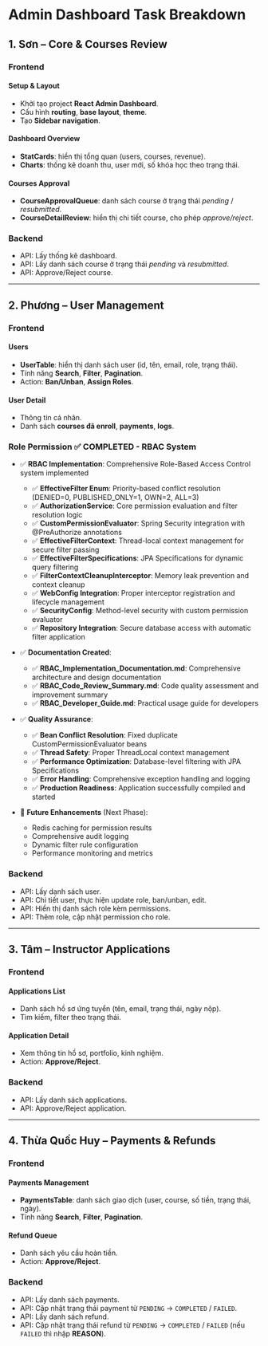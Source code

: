 # Admin Dashboard Task Breakdown

## 1. Sơn – Core & Courses Review

### Frontend

#### Setup & Layout

- Khởi tạo project **React Admin Dashboard**.
- Cấu hình **routing**, **base layout**, **theme**.
- Tạo **Sidebar navigation**.

#### Dashboard Overview

- **StatCards**: hiển thị tổng quan (users, courses, revenue).
- **Charts**: thống kê doanh thu, user mới, số khóa học theo trạng thái.

#### Courses Approval

- **CourseApprovalQueue**: danh sách course ở trạng thái _pending_ / _resubmitted_.
- **CourseDetailReview**: hiển thị chi tiết course, cho phép _approve/reject_.

### Backend

- API: Lấy thống kê dashboard.
- API: Lấy danh sách course ở trạng thái _pending_ và _resubmitted_.
- API: Approve/Reject course.

---

## 2. Phương – User Management

### Frontend

#### Users

- **UserTable**: hiển thị danh sách user (id, tên, email, role, trạng thái).
- Tính năng **Search**, **Filter**, **Pagination**.
- Action: **Ban/Unban**, **Assign Roles**.

#### User Detail

- Thông tin cá nhân.
- Danh sách **courses đã enroll**, **payments**, **logs**.

### Role Permission ✅ COMPLETED - RBAC System

- ✅ **RBAC Implementation**: Comprehensive Role-Based Access Control system implemented

  - ✅ **EffectiveFilter Enum**: Priority-based conflict resolution (DENIED=0, PUBLISHED_ONLY=1, OWN=2, ALL=3)
  - ✅ **AuthorizationService**: Core permission evaluation and filter resolution logic
  - ✅ **CustomPermissionEvaluator**: Spring Security integration with @PreAuthorize annotations
  - ✅ **EffectiveFilterContext**: Thread-local context management for secure filter passing
  - ✅ **EffectiveFilterSpecifications**: JPA Specifications for dynamic query filtering
  - ✅ **FilterContextCleanupInterceptor**: Memory leak prevention and context cleanup
  - ✅ **WebConfig Integration**: Proper interceptor registration and lifecycle management
  - ✅ **SecurityConfig**: Method-level security with custom permission evaluator
  - ✅ **Repository Integration**: Secure database access with automatic filter application

- ✅ **Documentation Created**:

  - ✅ **RBAC_Implementation_Documentation.md**: Comprehensive architecture and design documentation
  - ✅ **RBAC_Code_Review_Summary.md**: Code quality assessment and improvement summary
  - ✅ **RBAC_Developer_Guide.md**: Practical usage guide for developers

- ✅ **Quality Assurance**:

  - ✅ **Bean Conflict Resolution**: Fixed duplicate CustomPermissionEvaluator beans
  - ✅ **Thread Safety**: Proper ThreadLocal context management
  - ✅ **Performance Optimization**: Database-level filtering with JPA Specifications
  - ✅ **Error Handling**: Comprehensive exception handling and logging
  - ✅ **Production Readiness**: Application successfully compiled and started

- 🔄 **Future Enhancements** (Next Phase):
  - Redis caching for permission results
  - Comprehensive audit logging
  - Dynamic filter rule configuration
  - Performance monitoring and metrics

### Backend

- API: Lấy danh sách user.
- API: Chi tiết user, thực hiện update role, ban/unban, edit.
- API: Hiển thị danh sách role kèm permissions.
- API: Thêm role, cập nhật permission cho role.

---

## 3. Tâm – Instructor Applications

### Frontend

#### Applications List

- Danh sách hồ sơ ứng tuyển (tên, email, trạng thái, ngày nộp).
- Tìm kiếm, filter theo trạng thái.

#### Application Detail

- Xem thông tin hồ sơ, portfolio, kinh nghiệm.
- Action: **Approve/Reject**.

### Backend

- API: Lấy danh sách applications.
- API: Approve/Reject application.

---

## 4. Thừa Quốc Huy – Payments & Refunds

### Frontend

#### Payments Management

- **PaymentsTable**: danh sách giao dịch (user, course, số tiền, trạng thái, ngày).
- Tính năng **Search**, **Filter**, **Pagination**.

#### Refund Queue

- Danh sách yêu cầu hoàn tiền.
- Action: **Approve/Reject**.

### Backend

- API: Lấy danh sách payments.
- API: Cập nhật trạng thái payment từ `PENDING` → `COMPLETED` / `FAILED`.
- API: Lấy danh sách refund.
- API: Cập nhật trạng thái refund từ `PENDING` → `COMPLETED` / `FAILED` (nếu `FAILED` thì nhập **REASON**).


